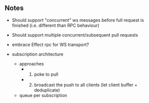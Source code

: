 ## Notes

- Should support "concurrent" ws messages before full request is finished (i.e. different than RPC behaviour)
- Should support multiple concurrent/subsequent pull requests
- embrace Effect rpc for WS transport?

- subscription architecture
  - approaches
    - 1) poke to pull
    - 2) broadcast the push to all clients (let client buffer + deduplicate)
  - queue per subscription